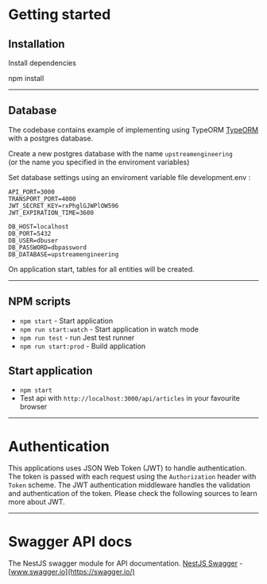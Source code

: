 # Getting started

## Installation

Install dependencies

npm install

---

## Database

The codebase contains example of implementing using TypeORM [TypeORM](http://typeorm.io/) with a postgres database.

Create a new postgres database with the name `upstreamengineering`\
(or the name you specified in the enviroment variables)

Set database settings using an enviroment variable file development.env :

    API_PORT=3000
    TRANSPORT_PORT=4000
    JWT_SECRET_KEY=rxPhglGJWPlOW596
    JWT_EXPIRATION_TIME=3600

    DB_HOST=localhost
    DB_PORT=5432
    DB_USER=dbuser
    DB_PASSWORD=dbpassword
    DB_DATABASE=upstreamengineering

On application start, tables for all entities will be created.

---

## NPM scripts

-   `npm start` - Start application
-   `npm run start:watch` - Start application in watch mode
-   `npm run test` - run Jest test runner
-   `npm run start:prod` - Build application

## Start application

-   `npm start`
-   Test api with `http://localhost:3000/api/articles` in your favourite browser

---

# Authentication

This applications uses JSON Web Token (JWT) to handle authentication. The token is passed with each request using the `Authorization` header with `Token` scheme. The JWT authentication middleware handles the validation and authentication of the token. Please check the following sources to learn more about JWT.

---

# Swagger API docs

The NestJS swagger module for API documentation. [NestJS Swagger](https://github.com/nestjs/swagger) - [www.swagger.io](https://swagger.io/)
